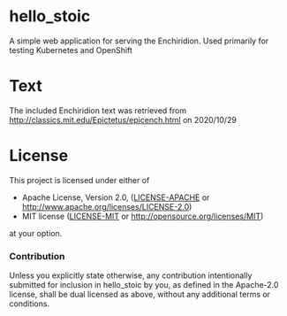 # hello_stoic
A simple web application for serving the Enchiridion. Used primarily for testing Kubernetes and OpenShift

# Text
The included Enchiridion text was retrieved from http://classics.mit.edu/Epictetus/epicench.html on 2020/10/29

# License

This project is licensed under either of

 * Apache License, Version 2.0, ([LICENSE-APACHE](LICENSE-APACHE) or
   http://www.apache.org/licenses/LICENSE-2.0)
 * MIT license ([LICENSE-MIT](LICENSE-MIT) or
   http://opensource.org/licenses/MIT)

at your option.

### Contribution

Unless you explicitly state otherwise, any contribution intentionally submitted
for inclusion in hello_stoic by you, as defined in the Apache-2.0 license, shall be
dual licensed as above, without any additional terms or conditions.